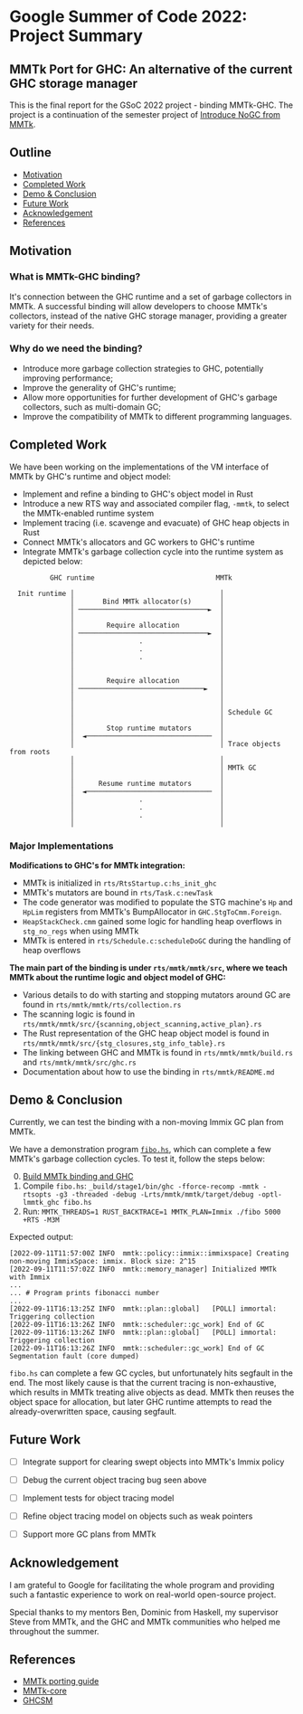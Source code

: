 # Google Summer of Code 2022: Project Summary
## MMTk Port for GHC: An alternative of the current GHC storage manager

This is the final report for the GSoC 2022 project - binding MMTk-GHC. The project is a continuation of the semester project of [Introduce NoGC from MMTk](https://gitlab.haskell.org/JunmingZhao42/ghc/-/tree/mmtk/nogc2.0/rts/mmtk/docs/introduce_nogc.pdf).


## Outline
- [Motivation](#motivation)
- [Completed Work](#completed-work)
- [Demo & Conclusion](#demo-conclusion)
- [Future Work](#future-work)
- [Acknowledgement](#acknowledgement)
- [References](#references)


## Motivation

### What is MMTk-GHC binding?

It's connection between the GHC runtime and a set of garbage collectors in MMTk. A successful binding will allow developers to choose MMTk's collectors, instead of the native GHC storage manager, providing a greater variety for their needs.

### Why do we need the binding?

- Introduce more garbage collection strategies to GHC, potentially improving performance; 
- Improve the generality of GHC's runtime;
- Allow more opportunities for further development of GHC's garbage collectors, such as multi-domain GC;
- Improve the compatibility of MMTk to different programming languages.


## Completed Work

We have been working on the implementations of the VM interface of MMTk by GHC's runtime and object model:
- Implement and refine a binding to GHC's object model in Rust
- Introduce a new RTS way and associated compiler flag, `-mmtk`, to select the MMTk-enabled runtime system
- Implement tracing (i.e. scavenge and evacuate) of GHC heap objects in Rust
- Connect MMTk's allocators and GC workers to GHC's runtime
- Integrate MMTk's garbage collection cycle into the runtime system as depicted below:
```
          GHC runtime                              MMTk

  Init runtime │                                    │
               │       Bind MMTk allocator(s)       │
               │ ────────────────────────────────►  │
               │                                    │
               │        Require allocation          │
               │ ────────────────────────────────►  │
               │                .                   │
               │                .                   │
               │                .                   │
               │                                    │
               │                                    │
               │        Require allocation          │
               │ ───────────────────────────────►   │
               │                                    │
               │                                    │
               │                                    │ Schedule GC
               │                                    │
               │        Stop runtime mutators       │
               │  ◄───────────────────────────────  │
               │                                    │ Trace objects from roots
               │                                    │
               │                                    │ MMTk GC
               │                                    │
               │      Resume runtime mutators       │
               │  ◄───────────────────────────────  │
               │                .                   │
               │                .                   │
               │                .                   │
               │                                    │
```

### Major Implementations
**Modifications to GHC's for MMTk integration:**
- MMTk is initialized in `rts/RtsStartup.c:hs_init_ghc`
- MMTk's mutators are bound in `rts/Task.c:newTask`
- The code generator was modified to populate the STG machine's `Hp` and `HpLim` registers from MMTk's BumpAllocator in `GHC.StgToCmm.Foreign`.
- `HeapStackCheck.cmm` gained some logic for handling heap overflows in `stg_no_regs` when using MMTk
- MMTk is entered in `rts/Schedule.c:scheduleDoGC` during the handling of heap overflows

**The main part of the binding is under `rts/mmtk/mmtk/src`, where we teach MMTk about the runtime logic and object model of GHC:**
- Various details to do with starting and stopping mutators around GC are found in `rts/mmtk/mmtk/rts/collection.rs`
- The scanning logic is found in `rts/mmtk/mmtk/src/{scanning,object_scanning,active_plan}.rs`
- The Rust representation of the GHC heap object model is found in `rts/mmtk/mmtk/src/{stg_closures,stg_info_table}.rs`
- The linking between GHC and MMTk is found in `rts/mmtk/mmtk/build.rs` and `rts/mmtk/mmtk/src/ghc.rs`
- Documentation about how to use the binding in `rts/mmtk/README.md`

## Demo & Conclusion
Currently, we can test the binding with a non-moving Immix GC plan from MMTk.

We have a demonstration program [`fibo.hs`](https://gitlab.haskell.org/JunmingZhao42/ghc/-/blob/mmtk/nogc2.0/fibo.hs), which can complete a few MMTk's garbage collection cycles.
To test it, follow the steps below:

0. [Build MMTk binding and GHC](https://gitlab.haskell.org/JunmingZhao42/ghc/-/blob/mmtk/nogc2.0/rts/mmtk/README.md#build)
1. Compile `fibo.hs`: 
        ```
        _build/stage1/bin/ghc -fforce-recomp -mmtk -rtsopts -g3 -threaded -debug -Lrts/mmtk/mmtk/target/debug -optl-lmmtk_ghc fibo.hs
        ```
2. Run:
        ```
        MMTK_THREADS=1 RUST_BACKTRACE=1 MMTK_PLAN=Immix ./fibo 5000 +RTS -M3M
        ```

Expected output:
```
[2022-09-11T11:57:00Z INFO  mmtk::policy::immix::immixspace] Creating non-moving ImmixSpace: immix. Block size: 2^15
[2022-09-11T11:57:02Z INFO  mmtk::memory_manager] Initialized MMTk with Immix
...
... # Program prints fibonacci number
...
[2022-09-11T16:13:25Z INFO  mmtk::plan::global]   [POLL] immortal: Triggering collection
[2022-09-11T16:13:26Z INFO  mmtk::scheduler::gc_work] End of GC
[2022-09-11T16:13:26Z INFO  mmtk::plan::global]   [POLL] immortal: Triggering collection
[2022-09-11T16:13:26Z INFO  mmtk::scheduler::gc_work] End of GC
Segmentation fault (core dumped)
```

`fibo.hs` can complete a few GC cycles, but unfortunately hits segfault in the end. The most likely cause is that the current tracing is non-exhaustive, which results in MMTk treating alive objects as dead.
MMTk then reuses the object space for allocation, but later GHC runtime attempts to read the already-overwritten space, causing segfault.


## Future Work
- [ ] Integrate support for clearing swept objects into MMTk's Immix policy
- [ ] Debug the current object tracing bug seen above
- [ ] Implement tests for object tracing model
- [ ] Refine object tracing model on objects such as weak pointers
- [ ] Support more GC plans from MMTk 


## Acknowledgement
I am grateful to Google for facilitating the whole program and providing such a fantastic experience to work on real-world open-source project.

Special thanks to my mentors Ben, Dominic from Haskell, my supervisor Steve from MMTk, and the GHC and MMTk communities who helped me throughout the summer.


## References
- [MMTk porting guide](https://www.mmtk.io/mmtk-core/portingguide/prefix.html)
- [MMTk-core](https://github.com/mmtk/mmtk-core)
- [GHCSM](https://well-typed.com/blog/aux/files/nonmoving-gc/design.pdf)
